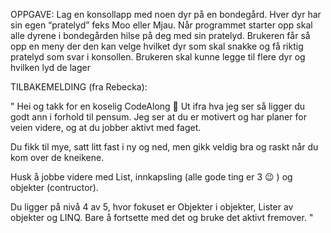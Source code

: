 OPPGAVE: Lag en konsollapp med noen dyr på en bondegård.
   Hver dyr har sin egen “pratelyd” feks Moo eller Mjau. 
   Når programmet starter opp skal alle dyrene i bondegården hilse på deg med sin pratelyd. 
   Brukeren får så opp en meny der den kan velge hvilket dyr som skal snakke og få riktig pratelyd som svar i konsollen. 
   Brukeren skal kunne legge til flere dyr og hvilken lyd de lager




TILBAKEMELDING (fra Rebecka): 

"  Hei og takk for en koselig CodeAlong 🙂 
  Ut ifra hva jeg ser så ligger du godt ann i forhold til pensum. 
  Jeg ser at du er motivert og har planer for veien videre, og at du jobber aktivt med faget. 

  
  Du fikk til mye, satt litt fast i ny og ned, men gikk veldig bra og raskt når du kom over de kneikene. 

  
  Husk å jobbe videre med List, innkapsling (alle gode ting er 3 😉 ) og objekter (contructor). 

  
  Du ligger på nivå 4 av 5, hvor fokuset er Objekter i objekter, Lister av objekter og LINQ. 
  Bare å fortsette med det og bruke det aktivt fremover. "
